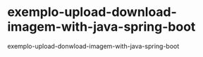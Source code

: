 # exemplo-upload-download-imagem-with-java-spring-boot
exemplo-upload-donwload-imagem-with-java-spring-boot
